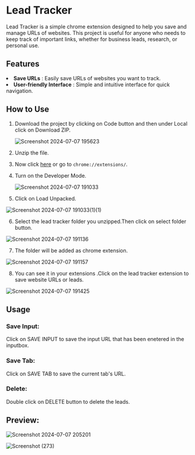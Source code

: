 # Lead Tracker
Lead Tracker is a simple chrome extension designed to help you save and manage URLs of websites. This project is useful for anyone who needs to keep track of important links, whether for business leads, research, or personal use.

## Features
<li><b>Save URLs</b> : Easily save URLs of websites you want to track.
<li><b>User-friendly Interface</b> : Simple and intuitive interface for quick navigation.

## How to Use
1. Download the project by clicking on Code button and then under Local click on Download ZIP.

   ![Screenshot 2024-07-07 195623](https://github.com/H1mang1/Lead-Tracker/assets/123282807/29cbed3e-fc99-4cc0-9615-bf1c1257bb0c)

2. Unzip the file.
3. Now click [here](chrome://extensions/) or go to `chrome://extensions/`.
4. Turn on the Developer Mode.
   
   ![Screenshot 2024-07-07 191033](https://github.com/H1mang1/Lead-Tracker/assets/123282807/ee776b9c-9f31-4496-a829-42f58749f71a)

5. Click on Load Unpacked.

![Screenshot 2024-07-07 191033(1)(1)](https://github.com/H1mang1/Lead-Tracker/assets/123282807/614c13c7-5e15-4c68-b049-ad73608b9ae3)

6. Select the lead tracker folder you unzipped.Then click on select folder button.

![Screenshot 2024-07-07 191136](https://github.com/H1mang1/Lead-Tracker/assets/123282807/febcebee-b8ae-4e7e-b3fa-6d87e95639d6)

7. The folder will be added as chrome extension.

![Screenshot 2024-07-07 191157](https://github.com/H1mang1/Lead-Tracker/assets/123282807/39633ee2-cc66-4456-971a-de8ca6c6a868)

8. You can see it in your extensions .Click on the lead tracker extension to save website URLs or leads.

![Screenshot 2024-07-07 191425](https://github.com/H1mang1/Lead-Tracker/assets/123282807/55df2b69-d8be-44d8-b26b-e2784c81148c)

## Usage

### Save Input:
Click on SAVE INPUT to save the input URL that has been enetered in the inputbox.

### Save Tab:
Click on SAVE TAB to save the current tab's URL.

### Delete:
Double click on DELETE button to delete the leads.


## Preview:

![Screenshot 2024-07-07 205201](https://github.com/H1mang1/Lead-Tracker/assets/123282807/8bf43d85-d558-4460-adcf-d912f9b64acf)


![Screenshot (273)](https://github.com/H1mang1/Lead-Tracker/assets/123282807/799a02d1-7692-49c8-b4e6-6ac8c9c1ceee)



